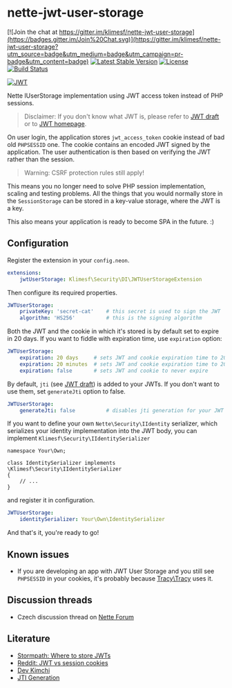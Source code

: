 # nette-jwt-user-storage 

[![Join the chat at https://gitter.im/klimesf/nette-jwt-user-storage](https://badges.gitter.im/Join%20Chat.svg)](https://gitter.im/klimesf/nette-jwt-user-storage?utm_source=badge&utm_medium=badge&utm_campaign=pr-badge&utm_content=badge)
[![Latest Stable Version](https://poser.pugx.org/klimesf/nette-jwt-user-storage/version)](https://packagist.org/packages/klimesf/nette-jwt-user-storage)
[![License](https://poser.pugx.org/klimesf/nette-jwt-user-storage/license)](https://packagist.org/packages/klimesf/nette-jwt-user-storage)
[![Build Status](https://travis-ci.org/klimesf/nette-jwt-user-storage.svg)](https://travis-ci.org/klimesf/nette-jwt-user-storage)

[![JWT](http://jwt.io/assets/badge-compatible.svg)](http://jwt.io/)

Nette IUserStorage implementation using JWT access token instead of PHP sessions.

> Disclaimer: If you don't know what JWT is, please refer to
> [JWT draft](https://tools.ietf.org/html/draft-ietf-oauth-json-web-token-32) or to  [JWT homepage](http://jwt.io/).

On user login, the application stores `jwt_access_token` cookie instead of bad old `PHPSESSID` one.
The cookie contains an encoded JWT signed by the application. The user authentication is then based
on verifying the JWT rather than the session.

> Warning: CSRF protection rules still apply!

This means you no longer need to solve PHP session implementation, scaling and testing problems.
All the things that you would normally store in the `SessionStorage` can be stored in a key-value
storage, where the JWT is a key.

This also means your application is ready to become SPA in the future. :)


Configuration
-------------

Register the extension in your `config.neon`.

```yml
extensions:
	jwtUserStorage: Klimesf\Security\DI\JWTUserStorageExtension
```

Then configure its required properties.

```yml
JWTUserStorage:
	privateKey: 'secret-cat'    # this secret is used to sign the JWT
	algorithm: 'HS256'          # this is the signing algorithm
```

Both the JWT and the cookie in which it's stored is by default set to expire in 20 days. If you want to fiddle
with expiration time, use `expiration` option:

```yml
JWTUserStorage:
	expiration: 20 days     # sets JWT and cookie expiration time to 20 days (this is the default option)
	expiration: 20 minutes  # sets JWT and cookie expiration time to 20 minutes
	expiration: false       # sets JWT and cookie to never expire
```

By default, `jti` (see [JWT draft](https://tools.ietf.org/html/draft-ietf-oauth-json-web-token-32)) is added to
your JWTs. If you don't want to use them, set `generateJti` option to false.

```yml
JWTUserStorage:
	generateJti: false          # disables jti generation for your JWT access tokens
```

If you want to define your own `Nette\Security\IIdentity` serializer, which serializes your identity implementation
into the JWT body, you can implement `Klimesf\Security\IIdentitySerializer`

```
namespace Your\Own;

class IdentitySerializer implements \Klimesf\Security\IIdentitySerializer
{
	// ...
}
```

and register it in configuration.

```yml
JWTUserStorage:
	identitySerializer: Your\Own\IdentitySerializer
```


And that's it, you're ready to go!


Known issues
------------

- If you are developing an app with JWT User Storage and you still see `PHPSESSID` in your cookies, it's
 probably because [Tracy\Tracy](https://github.com/tracy/tracy) uses it.


Discussion threads
------------------

- Czech discussion thread on [Nette Forum](https://forum.nette.org/cs/24081-nette-jwt-user-storage-dejte-sbohem-php-session#p161518)


Literature
----------

- [Stormpath: Where to store JWTs](https://stormpath.com/blog/where-to-store-your-jwts-cookies-vs-html5-web-storage/)
- [Reddit: JWT vs session cookies](https://www.reddit.com/r/webdev/comments/3afcs9/jwt_vs_session_cookies_authentication/)
- [Dev Kimchi](http://devkimchi.com/1622/can-json-web-token-jwt-be-an-alternative-for-session/)
- [JTI Generation](https://github.com/bshaffer/oauth2-server-php/issues/265)
